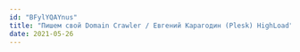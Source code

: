```yaml
---
id: "BFylYQAYnus"
title: "Пишем свой Domain Crawler / Евгений Карагодин (Plesk) HighLoad"
date: 2021-05-26
---
```

